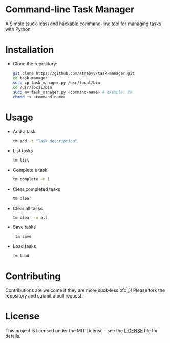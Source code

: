 # Command-line Task Manager

A Simple (suck-less) and hackable command-line tool for managing tasks with Python.

# Installation

- Clone the repository:

   ```bash
   git clone https://github.com/atrebyy/task-manager.git
   cd task-manager
   sudo cp task_manager.py /usr/local/bin
   cd /usr/local/bin
   sudo mv task_manager.py <command-name> # example: tm
   chmod +x <command-name>

# Usage

- Add a task
   ```bash
   tm add -t "Task description"

- List tasks
   ```bash
   tm list

- Complete a task
   ```bash
   tm complete -n 1

- Clear completed tasks
   ```bash
   tm clear

- Clear all tasks
   ```bash
   tm clear -n all

- Save tasks
  ```bash
   tm save

- Load tasks
  ```bash
  tm load

# Contributing
Contributions are welcome if they are more suck-less ofc ;)! Please fork the repository and submit a pull request.

# License
This project is licensed under the MIT License - see the [LICENSE](https://github.com/atrebyy/task-manager/blob/main/LICENSE) file for details.
